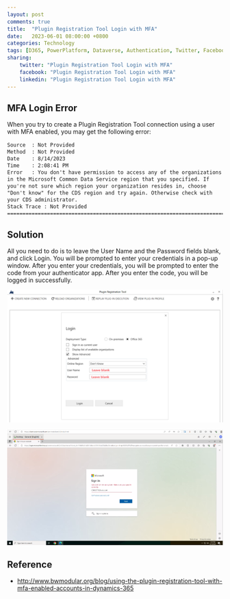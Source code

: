 ```yaml
---
layout: post
comments: true
title:  "Plugin Registration Tool Login with MFA"
date:   2023-06-01 08:00:00 +0800
categories: Technology
tags: [D365, PowerPlatform, Dataverse, Authentication, Twitter, Facebook, LinkedIn]
sharing:
    twitter: "Plugin Registration Tool Login with MFA"
    facebook: "Plugin Registration Tool Login with MFA"
    linkedin: "Plugin Registration Tool Login with MFA"
---
```

## MFA Login Error
When you try to create a Plugin Registration Tool connection using a user with MFA enabled, you may get the following error:

```
Source	: Not Provided
Method	: Not Provided
Date	: 8/14/2023
Time	: 2:08:41 PM
Error	: You don't have permission to access any of the organizations in the Microsoft Common Data Service region that you specified. If you're not sure which region your organization resides in, choose "Don't know" for the CDS region and try again. Otherwise check with your CDS administrator.
Stack Trace	: Not Provided
======================================================================================================================

```

## Solution
All you need to do is to leave the User Name and the Password fields blank, and click Login. You will be prompted to enter your credentials in a pop-up window. After you enter your credentials, you will be prompted to enter the code from your authenticator app. After you enter the code, you will be logged in successfully.

![image](../images/2023-06-01-plugin-registration-tool-login-with-mfa/login-leave-blanks.png) 

![image](../images/2023-06-01-plugin-registration-tool-login-with-mfa/login-pop-up.png) 

## Reference
- http://www.bwmodular.org/blog/using-the-plugin-registration-tool-with-mfa-enabled-accounts-in-dynamics-365